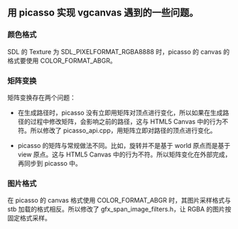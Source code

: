 ## 用 picasso 实现 vgcanvas 遇到的一些问题。

### 颜色格式

SDL 的 Texture 为 SDL\_PIXELFORMAT\_RGBA8888 时，picasso 的 canvas 的格式要使用 COLOR\_FORMAT\_ABGR。

### 矩阵变换

矩阵变换存在两个问题：

* 在生成路径时，picasso 没有立即用矩阵对顶点进行变化，所以如果在生成路径的过程中修改矩阵，会影响之前的路径，这与 HTML5 Canvas 中的行为不符。所以修改了 picasso_api.cpp，用矩阵立即对路径的顶点进行变化。

* picasso 的矩阵与常规做法不同。比如，旋转并不是基于 world 原点而是基于 view 原点。这与 HTML5 Canvas 中的行为不符。所以矩阵变化在外部完成，再同步到 picasso 中。

### 图片格式

在 picasso 的 canvas 格式使用 COLOR\_FORMAT\_ABGR 时，其图片采样格式与 stb 加载的格式相反。所以修改了 gfx\_span\_image\_filters.h，让 RGBA 的图片按固定格式采样。
